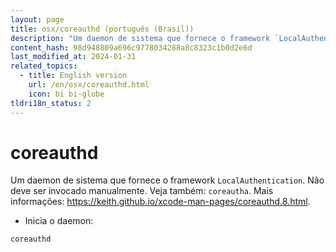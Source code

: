 ```yaml
---
layout: page
title: osx/coreauthd (português (Brasil))
description: "Um daemon de sistema que fornece o framework `LocalAuthentication`."
content_hash: 98d948809a696c9778034288a8c8323c1b0d2e6d
last_modified_at: 2024-01-31
related_topics:
  - title: English version
    url: /en/osx/coreauthd.html
    icon: bi bi-globe
tldri18n_status: 2
---
```

# coreauthd

Um daemon de sistema que fornece o framework `LocalAuthentication`.
Não deve ser invocado manualmente. Veja também: `coreautha`.
Mais informações: <https://keith.github.io/xcode-man-pages/coreauthd.8.html>.

- Inicia o daemon:

`coreauthd`
